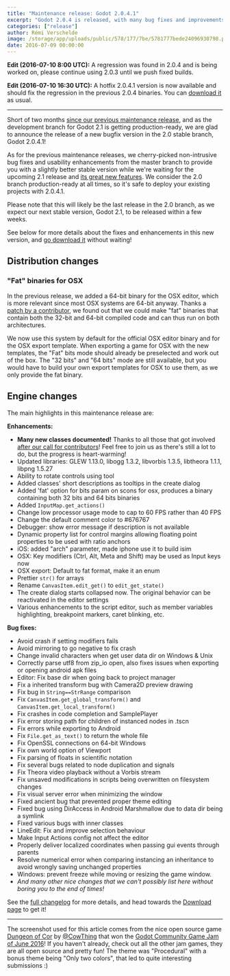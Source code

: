 ```yaml
---
title: "Maintenance release: Godot 2.0.4.1"
excerpt: "Godot 2.0.4 is released, with many bug fixes and improvements, as well as greatly enhanced documentation and new versions for embedded libraries!"
categories: ["release"]
author: Rémi Verschelde
image: /storage/app/uploads/public/578/177/7be/5781777bede24096930798.png
date: 2016-07-09 00:00:00
---
```


**Edit (2016-07-10 8:00 UTC):** A regression was found in 2.0.4 and is being worked on, please continue using 2.0.3 until we push fixed builds.

**Edit (2016-07-10 16:30 UTC):** A hotfix 2.0.4.1 version is now available and should fix the regression in the previous 2.0.4 binaries. You can [download it](/download) as usual.

---

Short of two months [since our previous maintenance release](/article/maintenance-release-godot-2-0-3), and as the development branch for Godot 2.1 is getting production-ready, we are glad to announce the release of a new bugfix version in the 2.0 stable branch, Godot 2.0.4.1!

As for the previous maintenance releases, we cherry-picked non-intrusive bug fixes and usability enhancements from the master branch to provide you with a slightly better stable version while we're waiting for the upcoming 2.1 release and [its great new features](https://etherpad.net/p/godot-2.1-changelog). We consider the 2.0 branch production-ready at all times, so it's safe to deploy your existing projects with 2.0.4.1.

Please note that this will likely be the last release in the 2.0 branch, as we expect our next stable version, Godot 2.1, to be released within a few weeks.

See below for more details about the fixes and enhancements in this new version, and [go download it](/download) without waiting!

## Distribution changes

### "Fat" binaries for OSX

In the previous release, we added a 64-bit binary for the OSX editor, which is more relevant since most OSX systems are 64-bit anyway. Thanks a [patch by a contributor](https://github.com/godotengine/godot/issues/4732), we found out that we could make "fat" binaries that contain both the 32-bit and 64-bit compiled code and can thus run on both architectures.

We now use this system by default for the official OSX editor binary and for the OSX export template. When exporting a game for OSX with the new templates, the "Fat" bits mode should already be preselected and work out of the box. The "32 bits" and "64 bits" mode are still available, but you would have to build your own export templates for OSX to use them, as we only provide the fat binary.

## Engine changes

The main highlights in this maintenance release are:

**Enhancements:**

- **Many new classes documented!** Thanks to all those that got involved [after our call for contributors](/article/fill-blank-class-reference)! Feel free to join us as there's still a lot to do, but the progress is heart-warming!
- Updated libraries: GLEW 1.13.0, libogg 1.3.2, libvorbis 1.3.5, libtheora 1.1.1, libpng 1.5.27
- Ability to rotate controls using tool
- Added classes' short descriptions as tooltips in the create dialog
- Added 'fat' option for bits param on scons for osx, produces a binary containing both 32 bits and 64 bits binaries
- Added `InputMap.get_actions()`
- Change low processor usage mode to cap to 60 FPS rather than 40 FPS
- Change the default comment color to #676767
- Debugger: show error message if description is not available
- Dynamic property list for control margins allowing floating point properties to be used with ratio anchors
- iOS: added "arch" parameter, made iphone use it to build isim
- OSX: Key modifiers (Ctrl, Alt, Meta and Shift) may be used as Input keys now
- OSX export: Default to fat format, make it an enum
- Prettier `str()` for arrays
- Rename `CanvasItem.edit_get()` to `edit_get_state()`
- The create dialog starts collapsed now. The original behavior can be reactivated in the editor settings
- Various enhancements to the script editor, such as member variables highlighting, breakpoint markers, caret blinking, etc.

**Bug fixes:**

- Avoid crash if setting modifiers fails
- Avoid mirroring to go negative to fix crash
- Change invalid characters when get user data dir on Windows & Unix
- Correctly parse utf8 from zip_io open, also fixes issues when exporting or opening android apk files
- Editor: Fix base dir when going back to project manager
- Fix a inherited transform bug with Camera2D preview drawing
- Fix bug in `String==StrRange` comparison
- Fix `CanvasItem.get_global_transform()` and `CanvasItem.get_local_transform()`
- Fix crashes in code completion and SamplePlayer
- Fix error storing path for children of instanced nodes in .tscn
- Fix errors while exporting to Android
- Fix `File.get_as_text()` to return the whole file
- Fix OpenSSL connections on 64-bit Windows
- Fix own world option of Viewport
- Fix parsing of floats in scientific notation
- Fix several bugs related to node duplication and signals
- Fix Theora video playback without a Vorbis stream
- Fix unsaved modifications in scripts being overwritten on filesystem changes
- Fix visual server error when minimizing the window
- Fixed ancient bug that prevented proper theme editing
- Fixed bug using DirAccess in Android Marshmallow due to data dir being a symlink
- Fixed various bugs with inner classes
- LineEdit: Fix and improve selection behaviour
- Make Input Actions config not affect the editor
- Properly deliver localized coordinates when passing gui events through parents
- Resolve numerical error when comparing instancing an inheritance to avoid wrongly saving unchanged properties
- Windows: prevent freeze while moving or resizing the game window.
- *And many other nice changes that we can't possibly list here without boring you to the end of times!*

See the [full changelog](http://download.tuxfamily.org/godotengine/2.0.4.1/Godot_v2.0.4.1_stable_changelog.txt) for more details, and head towards the [Download page](/download) to get it!

---

The screenshot used for this article comes from the nice open source game [Dungeon of Cor](https://cowthing.itch.io/dungeon-of-cor) by [@CowThing](https://github.com/CowThing) that won the [Godot Community Game Jam of June 2016](https://itch.io/jam/godotjam062016/results)! If you haven't already, check out all the other jam games, they are all open source and pretty fun! The theme was "Procedural" with a bonus theme being "Only two colors", that led to quite interesting submissions :)
